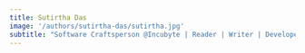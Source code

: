 ```yaml
---
title: Sutirtha Das
image: '/authors/sutirtha-das/sutirtha.jpg'
subtitle: "Software Craftsperson @Incubyte | Reader | Writer | Developer"
---
```

